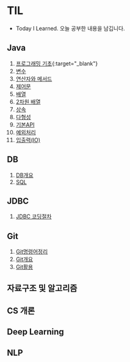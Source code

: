 # TIL
- Today I Learned. 오늘 공부한 내용을 남깁니다.

## Java
1. [프로그래밍 기초](./Java/Java01_프로그래밍기초.md){:target="_blank"}
2. [변수](./Java/Java02_변수.md)
3. [연산자와 메서드](./Java/Java03_연산자와메서드.md)
4. [제어문](./Java/Java04_제어문.md)
5. [배열](./Java/Java05_배열.md)
6. [2차원 배열](./Java/Java06_2차원배열.md)
9. [상속](./Java/Java09_상속.md)
10. [다형성](./Java/Java10_다형성.md)
11. [기본API](./Java/Java11_기본API.md)
12. [예외처리](./Java/Java12_예외처리(Exception).md)
13. [입출력(IO)](./Java/Java13_입출력(IO).md)


## DB

1. [DB개요](./DB/DB01_DB개요.md)
2. [SQL](https://github.com/hoon105204/TIL/blob/master/DB/%E2%97%90DB02_SQL.md)

## JDBC
1. [JDBC 코딩절차](./JDBC/DB01_JDBC.md)

## Git

1. [Git명령어정리](./Git/00Git명령어정리.md)
2. [Git개요](./Git/01Git개요.md)
3. [Git활용](./Git/02Git활용.md)

## 자료구조 및 알고리즘

## CS 개론

## Deep Learning

## NLP